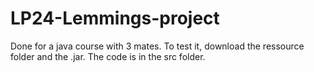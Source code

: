 # LP24-Lemmings-project
Done for a java course with 3 mates.
To test it, download the ressource folder and the .jar.
The code is in the src folder.
